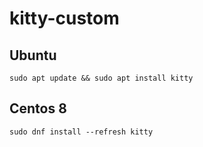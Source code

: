 # kitty-custom

## Ubuntu

`sudo apt update && sudo apt install kitty`

## Centos 8

`sudo dnf install --refresh kitty`
